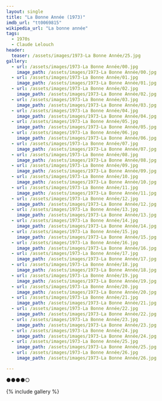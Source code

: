 ```yaml
---
layout: single
title: "La Bonne Année (1973)"
imdb_url: "tt0069815"
wikipedia_url: "La bonne année"
tags:
  - 1970s 
  - Claude Lelouch
header:
  teaser: /assets/images/1973-La Bonne Année/25.jpg
gallery:
  - url: /assets/images/1973-La Bonne Année/00.jpg
    image_path: /assets/images/1973-La Bonne Année/00.jpg  
  - url: /assets/images/1973-La Bonne Année/01.jpg
    image_path: /assets/images/1973-La Bonne Année/01.jpg
  - url: /assets/images/1973-La Bonne Année/02.jpg
    image_path: /assets/images/1973-La Bonne Année/02.jpg
  - url: /assets/images/1973-La Bonne Année/03.jpg
    image_path: /assets/images/1973-La Bonne Année/03.jpg
  - url: /assets/images/1973-La Bonne Année/04.jpg
    image_path: /assets/images/1973-La Bonne Année/04.jpg
  - url: /assets/images/1973-La Bonne Année/05.jpg
    image_path: /assets/images/1973-La Bonne Année/05.jpg
  - url: /assets/images/1973-La Bonne Année/06.jpg
    image_path: /assets/images/1973-La Bonne Année/06.jpg
  - url: /assets/images/1973-La Bonne Année/07.jpg
    image_path: /assets/images/1973-La Bonne Année/07.jpg
  - url: /assets/images/1973-La Bonne Année/08.jpg
    image_path: /assets/images/1973-La Bonne Année/08.jpg
  - url: /assets/images/1973-La Bonne Année/09.jpg
    image_path: /assets/images/1973-La Bonne Année/09.jpg
  - url: /assets/images/1973-La Bonne Année/10.jpg
    image_path: /assets/images/1973-La Bonne Année/10.jpg
  - url: /assets/images/1973-La Bonne Année/11.jpg
    image_path: /assets/images/1973-La Bonne Année/11.jpg
  - url: /assets/images/1973-La Bonne Année/12.jpg
    image_path: /assets/images/1973-La Bonne Année/12.jpg
  - url: /assets/images/1973-La Bonne Année/13.jpg
    image_path: /assets/images/1973-La Bonne Année/13.jpg
  - url: /assets/images/1973-La Bonne Année/14.jpg
    image_path: /assets/images/1973-La Bonne Année/14.jpg
  - url: /assets/images/1973-La Bonne Année/15.jpg
    image_path: /assets/images/1973-La Bonne Année/15.jpg
  - url: /assets/images/1973-La Bonne Année/16.jpg
    image_path: /assets/images/1973-La Bonne Année/16.jpg
  - url: /assets/images/1973-La Bonne Année/17.jpg
    image_path: /assets/images/1973-La Bonne Année/17.jpg
  - url: /assets/images/1973-La Bonne Année/18.jpg
    image_path: /assets/images/1973-La Bonne Année/18.jpg
  - url: /assets/images/1973-La Bonne Année/19.jpg
    image_path: /assets/images/1973-La Bonne Année/19.jpg
  - url: /assets/images/1973-La Bonne Année/20.jpg
    image_path: /assets/images/1973-La Bonne Année/20.jpg
  - url: /assets/images/1973-La Bonne Année/21.jpg
    image_path: /assets/images/1973-La Bonne Année/21.jpg
  - url: /assets/images/1973-La Bonne Année/22.jpg
    image_path: /assets/images/1973-La Bonne Année/22.jpg
  - url: /assets/images/1973-La Bonne Année/23.jpg
    image_path: /assets/images/1973-La Bonne Année/23.jpg
  - url: /assets/images/1973-La Bonne Année/24.jpg
    image_path: /assets/images/1973-La Bonne Année/24.jpg
  - url: /assets/images/1973-La Bonne Année/25.jpg
    image_path: /assets/images/1973-La Bonne Année/25.jpg
  - url: /assets/images/1973-La Bonne Année/26.jpg
    image_path: /assets/images/1973-La Bonne Année/26.jpg

---
```

●●●●○

{% include gallery %}
